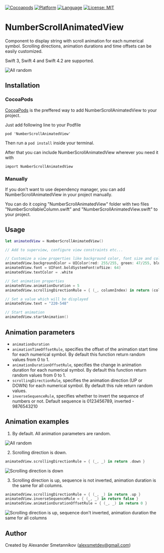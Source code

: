 [![Cocoapods](https://img.shields.io/cocoapods/v/NumberScrollAnimatedView.svg?style=flat-square)](https://cocoapods.org/pods/NumberScrollAnimatedView)
[![Platform](https://img.shields.io/badge/platform-ios-lightgrey.svg?style=flat-square)](https://img.shields.io/badge/platform-ios-lightgrey.svg?style=flat-square)
[![Language](https://img.shields.io/badge/language-swift-orange.svg?style=flat-square)](https://swift.org/about/)
[![License: MIT](https://img.shields.io/badge/license-MIT-blue.svg?style=flat-square)](http://opensource.org/licenses/MIT)

# NumberScrollAnimatedView
Component to display string with scroll animation for each numerical symbol. Scrolling directions, animation durations and time offsets can be easily customized.

Swift 3, Swift 4 and Swift 4.2 are supported.

![All random](https://user-images.githubusercontent.com/25868364/44025841-e314b52a-9ef9-11e8-98e1-fa3dd7ec95a3.gif)

Installation
---

### CocoaPods
[CocoaPods](https://cocoapods.org) is the preffered way to add NumberScrollAnimatedView to your project.

Just add following line to your Podfile
```
pod 'NumberScrollAnimatedView'
```
Then run a `pod install` inside your terminal.

After that you can include NumberScrollAnimatedView wherever you need it with 
```
import NumberScrollAnimatedView
```

### Manually
If you don't want to use dependency manager, you can add NumberScrollAnimatedView in your project manually. 

You can do it coping "NumberScrollAnimatedView" folder with two files "NumberScrollableColumn.swift" and "NumberScrollAnimatedView.swift" to your project. 

Usage
---
```swift
let animatedView = NumberScrollAnimatedView()

// Add to superview, configure view constraints etc...

// Customize a view properties like background color, font size and color
animatedView.backgroundColor = UIColor(red: 255/255, green: 47/255, blue: 146/255, alpha: 1)
animatedView.font = UIFont.boldSystemFont(ofSize: 64)
animatedView.textColor = .white

// Set animation properties
animatedView.animationDuration = 5
animatedView.scrollingDirectionRule = { (_, columnIndex) in return (columnIndex % 2) == 0 ? .down : .up }

// Set a value which will be displayed
animatedView.text = "220-548"

// Start animation
animatedView.startAnimation()
```

Animation parameters
---
- `animationDuration`
- `animationTimeOffsetRule`, specifies the offset of the animation start time for each numerical symbol. By default this function return random values from 0 to 1.
- `animationDurationOffsetRule`, specifies the change in animation duration for each numerical symbol. By default this function return random values from 0 to 1.
- `scrollingDirectionRule`, specifies the animation direction (UP or DOWN) for each numerical symbol. By default this rule return random values.
- `inverseSequenceRule`, specifies whether to invert the sequence of numbers or not. Default sequence is 0123456789,  inverted - 9876543210

Animation examples
---
1. By default. All animation parameters are random.

![All random](https://user-images.githubusercontent.com/25868364/44025841-e314b52a-9ef9-11e8-98e1-fa3dd7ec95a3.gif)

2. Scrolling direction is down.
```swift
animatedView.scrollingDirectionRule = { (_, _) in return .down }
```
![Scrolling direction is down](https://user-images.githubusercontent.com/25868364/44022666-ec7c5dce-9ef0-11e8-86ec-a4f8c4dde949.gif)

3. Scrolling direction is up, sequence is not inverted, animation duration is the same for all columns.
```swift
animatedView.scrollingDirectionRule = { (_, _) in return .up }
animatedView.inverseSequenceRule = { (_, _) in return false }
animatedView.animationDurationOffsetRule = { (_, _) in return 0 }
```
![Scrolling direction is up, sequence don't inverted,  animation duration the same for all columns](https://user-images.githubusercontent.com/25868364/44022675-f3c6981a-9ef0-11e8-8dd0-4b87f429659c.gif)

## Author
Created by Alexander Smetannikov (alexsmetdev@gmail.com)
